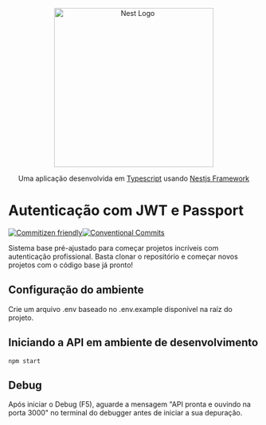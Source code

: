 <p align="center">
  <a href="http://nestjs.com/" target="blank"><img src="https://nestjs.com/img/logo_text.svg" width="320" alt="Nest Logo" /></a>
</p>
<p align="center">
   Uma aplicação desenvolvida em <a href="https://github.com/Microsoft/TypeScript">Typescript</a> usando <a href="http://nestjs.com/">Nestjs Framework</a>
</p>

# Autenticação com JWT e Passport
[![Commitizen friendly](https://img.shields.io/badge/commitizen-friendly-brightgreen.svg)](http://commitizen.github.io/cz-cli/)[![Conventional Commits](https://img.shields.io/badge/Conventional%20Commits-1.0.0-yellow.svg)](https://conventionalcommits.org)

Sistema base pré-ajustado para começar projetos incríveis com autenticação profissional. Basta clonar o repositório e começar novos projetos com o código base já pronto!

## Configuração do ambiente
Crie um arquivo .env baseado no .env.example disponível na raíz do projeto.

## Iniciando a API em ambiente de desenvolvimento
```
npm start
```

## Debug
Após iniciar o Debug (F5), aguarde a mensagem "API pronta e ouvindo na porta 3000" no terminal do debugger antes de iniciar a sua depuração.